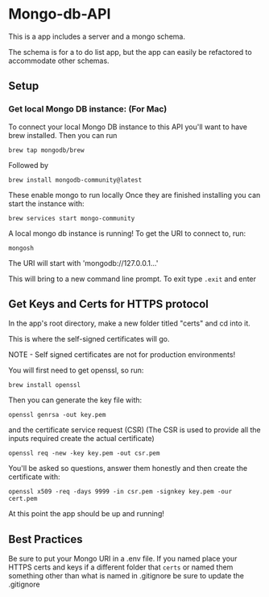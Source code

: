 # Mongo-db-API

This is a app includes a server and a mongo schema.

The schema is for a to do list app, but the app can easily
be refactored to accommodate other schemas. 

## Setup

### Get local Mongo DB instance: (For Mac)
To connect your local Mongo DB instance to this API
you'll want to have brew installed. Then you can run 

`brew tap mongodb/brew`

Followed by

`brew install mongodb-community@latest`

These enable mongo to run locally
Once they are finished installing you
can start the instance with:

`brew services start mongo-community`

A local mongo db instance is running!
To get the URI to connect to, run:

`mongosh`

The URI will start with 'mongodb://127.0.0.1...'

This will bring to a new command line prompt.
To exit type `.exit` and enter

## Get Keys and Certs for HTTPS protocol

In the app's root directory, make a new folder titled
"certs" and cd into it.

This is where the self-signed certificates will go.

NOTE - Self signed certificates are not for production
       environments!

You will first need to get openssl, so run:

`brew install openssl` 

Then you can generate the key file with:

`openssl genrsa -out key.pem`

and the certificate service request (CSR)
(The CSR is used to provide all the inputs required
create the actual certificate)

`openssl req -new -key key.pem -out csr.pem`

You'll be asked so questions, answer them honestly
and then create the certificate with:

`openssl x509 -req -days 9999 -in csr.pem -signkey key.pem -our cert.pem`

At this point the app should be up and running!

## Best Practices

Be sure to put your Mongo URI in a .env file.
If you named place your HTTPS certs and keys
if a different folder that `certs` or named them
something other than what is named in .gitignore
be sure to update the .gitignore


